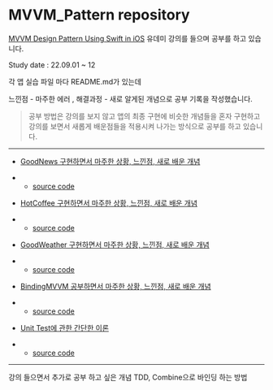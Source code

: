 # MVVM_Pattern repository

<a href="https://www.udemy.com/course/mastering-mvvm-for-ios">MVVM Design Pattern Using Swift in iOS</a> 유데미 강의를 들으며 공부를 하고 있습니다.

Study date : 22.09.01 ~ 12

각 앱 실습 파일 마다 README.md가 있는데

느낀점 - 마주한 에러 , 해결과정 - 새로 알게된 개념으로 공부 기록을 작성했습니다.

> 공부 방법은 강의를 보지 않고 앱의 최종 구현에 비슷한 개념들을 혼자 구현하고 강의를 보면서 새롭게 배운점들을 적용시켜 나가는 방식으로 공부를 하고 있습니다.

---

- <a href="https://github.com/SHcommit/LearnMoreSwiftInUdemy/tree/master/Architectural%20Pattern/MVVM_Pattern/GoodNews">GoodNews 구현하면서 마주한 상황, 느낀점, 새로 배운 개념</a>
- - <a href="https://github.com/SHcommit/LearnMoreSwiftInUdemy/tree/master/Architectural%20Pattern/MVVM_Pattern/GoodNews/GoodNews/GoodNews">source code</a>
 
- <a href="https://github.com/SHcommit/LearnMoreSwiftInUdemy/tree/master/Architectural%20Pattern/MVVM_Pattern/HotCoffee">HotCoffee 구현하면서 마주한 상황, 느낀점, 새로 배운 개념</a>
- - <a href="https://github.com/SHcommit/LearnMoreSwiftInUdemy/tree/master/Architectural%20Pattern/MVVM_Pattern/HotCoffee/HotCoffee/HotCoffee">source code</a>

- <a href="https://github.com/SHcommit/LearnMoreSwiftInUdemy/tree/master/Architectural%20Pattern/MVVM_Pattern/GoodWeather">GoodWeather 구현하면서 마주한 상황, 느낀점, 새로 배운 개념</a>
- - <a href="https://github.com/SHcommit/LearnMoreSwiftInUdemy/tree/master/Architectural%20Pattern/MVVM_Pattern/GoodWeather/GoodWeather/GoodWeather">source code</a>

- <a href="https://github.com/SHcommit/LearnMoreSwiftInUdemy/tree/master/Architectural%20Pattern/MVVM_Pattern/BindingMVVM">BindingMVVM 공부하면서 마주한 상황, 느낀점, 새로 배운 개념</a>
- - <a href="https://github.com/SHcommit/LearnMoreSwiftInUdemy/tree/master/Architectural%20Pattern/MVVM_Pattern/BindingMVVM/BindingMVVM/BindingMVVM">source code</a>

- <a href="https://github.com/SHcommit/LearnMoreSwiftInUdemy/blob/master/Architectural%20Pattern/MVVM_Pattern/UnitTest/README.md">Unit Test에 관한 간단한 이론</a>
- - <a href="https://github.com/SHcommit/LearnMoreSwiftInUdemy/tree/master/Architectural%20Pattern/MVVM_Pattern/UnitTest/CalculatorApp/CalculatorApp">source code</a>

--- 

강의 들으면서 추가로 공부 하고 싶은 개념 TDD, Combine으로 바인딩 하는 방법
